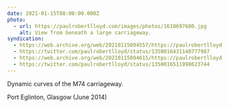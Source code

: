 ```yaml
---
date: 2021-01-15T08:00:00.000Z
photo:
  - url: https://paulrobertlloyd.com/images/photos/1610697600.jpg
    alt: View from beneath a large carriageway.
syndication:
  - https://web.archive.org/web/20210115094557/https://paulrobertlloyd.com/photos/1610697600/
  - https://twitter.com/paulrobertlloyd/status/1350016431140777987
  - https://web.archive.org/web/20210115094615/https://paulrobertlloyd.com/photos/1610697600/
  - https://twitter.com/paulrobertlloyd/status/1350016511998623744
---
```

Dynamic curves of the M74 carriageway.

Port Eglinton, Glasgow (June 2014)
